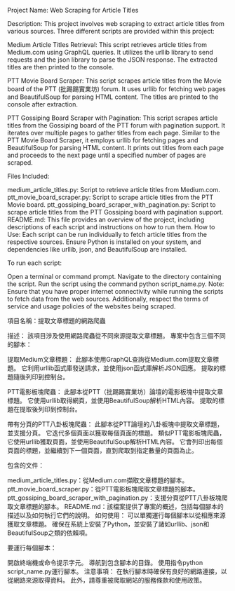 Project Name: Web Scraping for Article Titles

Description:
This project involves web scraping to extract article titles from various sources. Three different scripts are provided within this project:

Medium Article Titles Retrieval: This script retrieves article titles from Medium.com using GraphQL queries. It utilizes the urllib library to send requests and the json library to parse the JSON response. The extracted titles are then printed to the console.

PTT Movie Board Scraper: This script scrapes article titles from the Movie board of the PTT (批踢踢實業坊) forum. It uses urllib for fetching web pages and BeautifulSoup for parsing HTML content. The titles are printed to the console after extraction.

PTT Gossiping Board Scraper with Pagination: This script scrapes article titles from the Gossiping board of the PTT forum with pagination support. It iterates over multiple pages to gather titles from each page. Similar to the PTT Movie Board Scraper, it employs urllib for fetching pages and BeautifulSoup for parsing HTML content. It prints out titles from each page and proceeds to the next page until a specified number of pages are scraped.

Files Included:

medium_article_titles.py: Script to retrieve article titles from Medium.com.
ptt_movie_board_scraper.py: Script to scrape article titles from the PTT Movie board.
ptt_gossiping_board_scraper_with_pagination.py: Script to scrape article titles from the PTT Gossiping board with pagination support.
README.md: This file provides an overview of the project, including descriptions of each script and instructions on how to run them.
How to Use:
Each script can be run individually to fetch article titles from the respective sources. Ensure Python is installed on your system, and dependencies like urllib, json, and BeautifulSoup are installed.

To run each script:

Open a terminal or command prompt.
Navigate to the directory containing the script.
Run the script using the command python script_name.py.
Note: Ensure that you have proper internet connectivity while running the scripts to fetch data from the web sources. Additionally, respect the terms of service and usage policies of the websites being scraped.

項目名稱：提取文章標題的網路爬蟲

描述：
該項目涉及使用網路爬蟲從不同來源提取文章標題。 專案中包含三個不同的腳本：

提取Medium文章標題： 此腳本使用GraphQL查詢從Medium.com提取文章標題。 它利用urllib函式庫發送請求，並使用json函式庫解析JSON回應。 提取的標題隨後列印到控制台。

PTT電影板塊爬蟲： 此腳本從PTT（批踢踢實業坊）論壇的電影板塊中提取文章標題。 它使用urllib取得網頁，並使用BeautifulSoup解析HTML內容。 提取的標題在提取後列印到控制台。

帶有分頁的PTT八卦板塊爬蟲： 此腳本從PTT論壇的八卦板塊中提取文章標題，並支援分頁。 它迭代多個頁面以獲取每個頁面的標題。 類似PTT電影板塊爬蟲，它使用urllib獲取頁面，並使用BeautifulSoup解析HTML內容。 它會列印出每個頁面的標題，並繼續到下一個頁面，直到爬取到指定數量的頁面為止。

包含的文件：

medium_article_titles.py：從Medium.com擷取文章標題的腳本。
ptt_movie_board_scraper.py：從PTT電影板塊爬取文章標題的腳本。
ptt_gossiping_board_scraper_with_pagination.py：支援分頁從PTT八卦板塊爬取文章標題的腳本。
README.md：該檔案提供了專案的概述，包括每個腳本的描述以及如何執行它們的說明。
如何使用：
可以單獨運行每個腳本以從相應來源獲取文章標題。 確保在系統上安裝了Python，並安裝了諸如urllib、json和BeautifulSoup之類的依賴項。

要運行每個腳本：

開啟終端機或命令提示字元。
導航到包含腳本的目錄。
使用指令python script_name.py運行腳本。
注意事項： 在執行腳本時確保有良好的網路連接，以從網路來源取得資料。 此外，請尊重被爬取網站的服務條款和使用政策。
